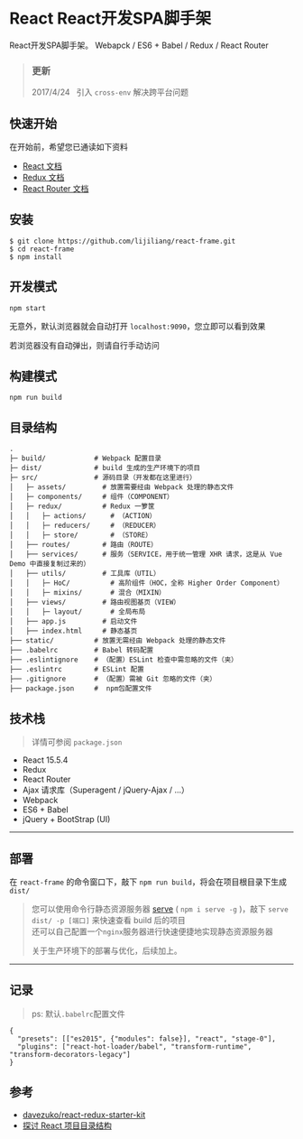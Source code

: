 # React React开发SPA脚手架

React开发SPA脚手架。 Webapck / ES6 + Babel / Redux / React Router


> ### 更新
> 2017/4/24 &nbsp; 引入 `cross-env` 解决跨平台问题

## 快速开始
在开始前，希望您已通读如下资料

* [React 文档][react-doc]
* [Redux 文档][redux-doc]
* [React Router 文档][react-router-doc]

## 安装
```shell
$ git clone https://github.com/lijiliang/react-frame.git
$ cd react-frame
$ npm install
```

## 开发模式
```shell
npm start
```
无意外，默认浏览器就会自动打开 `localhost:9090`，您立即可以看到效果

若浏览器没有自动弹出，则请自行手动访问  

## 构建模式
```shell
npm run build
```

## 目录结构
```
.
├─ build/            # Webpack 配置目录
├─ dist/             # build 生成的生产环境下的项目
├─ src/              # 源码目录（开发都在这里进行）
│   ├─ assets/         # 放置需要经由 Webpack 处理的静态文件
│   ├─ components/     # 组件（COMPONENT）
│   ├─ redux/          # Redux 一箩筐
│   │   ├─ actions/      # （ACTION）
│   │   ├─ reducers/     # （REDUCER）
│   │   ├─ store/        # （STORE）
│   ├── routes/        # 路由（ROUTE）
│   ├── services/      # 服务（SERVICE，用于统一管理 XHR 请求，这是从 Vue Demo 中直接复制过来的）
│   ├── utils/         # 工具库（UTIL）
│   │   ├─ HoC/          # 高阶组件（HOC，全称 Higher Order Component）
│   │   ├─ mixins/       # 混合（MIXIN）
│   ├── views/         # 路由视图基页（VIEW）
│   │   ├─ layout/       # 全局布局
│   ├── app.js         # 启动文件
│   ├── index.html     # 静态基页
├── static/          # 放置无需经由 Webpack 处理的静态文件
├── .babelrc         # Babel 转码配置
├── .eslintignore    # （配置）ESLint 检查中需忽略的文件（夹）
├── .eslintrc        # ESLint 配置
├── .gitignore       # （配置）需被 Git 忽略的文件（夹）
├── package.json     #  npm包配置文件
```

## 技术栈
> 详情可参阅 `package.json`

* React 15.5.4
* Redux
* React Router
* Ajax 请求库（Superagent / jQuery-Ajax / ...）
* Webpack
* ES6 + Babel
* jQuery + BootStrap (UI)

***
## 部署
在 `react-frame` 的命令窗口下，敲下 `npm run build`，将会在项目根目录下生成 `dist/`  
> 您可以使用命令行静态资源服务器 [serve](https://github.com/tj/serve) ( `npm i serve -g` )，敲下 `serve dist/ -p [端口]` 来快速查看 build 后的项目  
> 还可以自己配置一个`nginx`服务器进行快速便捷地实现静态资源服务器
>
> 关于生产环境下的部署与优化，后续加上。
***

## 记录
> ps: 默认`.babelrc`配置文件
```
{
  "presets": [["es2015", {"modules": false}], "react", "stage-0"],
  "plugins": ["react-hot-loader/babel", "transform-runtime", "transform-decorators-legacy"]
}

```
## 参考
* [davezuko/react-redux-starter-kit](https://github.com/davezuko/react-redux-starter-kit)
* [探讨 React 项目目录结构](http://marmelab.com/blog/2015/12/17/react-directory-structure.html)

[react-doc]: http://reactjs.cn/react/docs/getting-started-zh-CN.html
[redux-doc]: http://camsong.github.io/redux-in-chinese/index.html
[react-router-doc]: http://react-guide.github.io/react-router-cn/
[hot-loader]: https://github.com/gaearon/react-hot-loader
[react-hot-loader]: https://github.com/gaearon/react-hot-loader/issues/218
